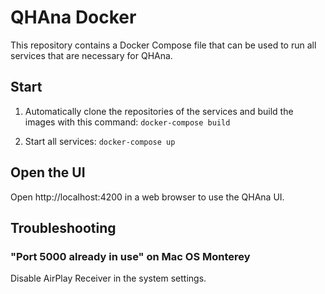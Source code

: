 # QHAna Docker

This repository contains a Docker Compose file that can be used to run all services that are necessary for QHAna.

## Start

1. Automatically clone the repositories of the services and build the images with this command:
`docker-compose build`

2. Start all services:
`docker-compose up`

## Open the UI

Open http://localhost:4200 in a web browser to use the QHAna UI.

## Troubleshooting

### "Port 5000 already in use" on Mac OS Monterey
Disable AirPlay Receiver in the system settings.

